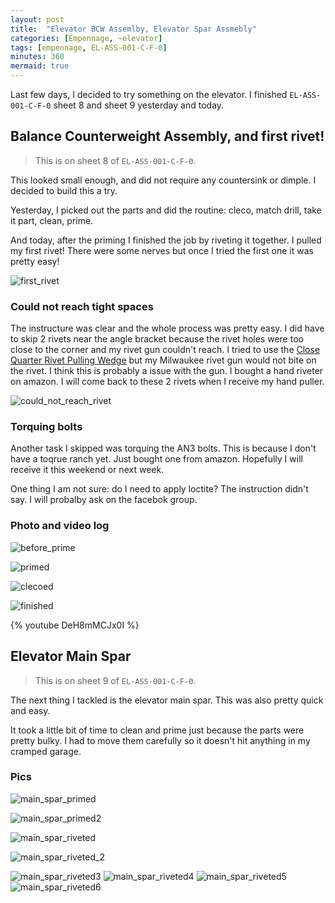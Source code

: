 ```yaml
---
layout: post
title:  "Elevator BCW Assemlby, Elevator Spar Assmebly"
categories: [Empennage, ~elevator]
tags: [empennage, EL-ASS-001-C-F-0]
minutes: 360
mermaid: true
---
```


Last  few days, I decided to try something on the elevator. I finished `EL-ASS-001-C-F-0` sheet 8 and sheet 9 yesterday and today.

## Balance Counterweight Assembly, and first rivet!

> This is on sheet 8 of `EL-ASS-001-C-F-0`.

This looked small enough, and did not require any countersink or dimple. I decided to build this a try.

Yesterday, I picked out the parts and did the routine: cleco, match drill, take it part, clean, prime.

And today, after the priming I finished the job by riveting it together. I pulled my first rivet! There were some nerves but once I tried the first one it was pretty easy!

![first_rivet](/assets/img/20231221/elevator_counterweight_first_rivet.jpg)

### Could not reach tight spaces

The instructure was clear and the whole process was pretty easy. I did have to skip 2 rivets near the angle bracket because the rivet holes were too close to the corner and my rivet gun couldn't reach. I tried to use the [Close Quarter Rivet Pulling Wedge](https://www.cleavelandtool.com/products/close-quarter-rivet-pulling-wedge) but my Milwaukee rivet gun would not bite on the rivet. I think this is probably a issue with the gun. I bought a hand riveter on amazon. I will come back to these 2 rivets when I receive my hand puller.

![could_not_reach_rivet](/assets/img/20231221/elevator_counterweight_finished_2.jpg)


### Torquing bolts

Another task I skipped was torquing the AN3 bolts. This is because I don't have a toqrue ranch yet. Just bought one from amazon. Hopefully I will receive it this weekend or next week.

One thing I am not sure: do I need to apply loctite? The instruction didn't say. I will probalby ask on the facebok group.

### Photo and video log

![before_prime](/assets/img/20231221/elevator_counterweight_before_prime.jpg)

![primed](/assets/img/20231221/elevator_counterweight_primed_clecoed.jpg)


![clecoed](/assets/img/20231221/elevator_counterweight_primed_fully_clecoed.jpg)

![finished](/assets/img/20231221/elevator_counterweight_finished.jpg)

{% youtube DeH8mMCJx0I %}

## Elevator Main Spar

> This is on sheet 9 of `EL-ASS-001-C-F-0`.

The next thing I tackled is the elevator main spar. This was also pretty quick and easy.

It took a little bit of time to clean and prime just because the parts were pretty bulky. I had to move them carefully so it doesn't hit anything in my cramped garage.

### Pics

![main_spar_primed](/assets/img/20231221/elevator_main_spar_primed.jpg)

![main_spar_primed2](/assets/img/20231221/elevator_main_spar_primed_2.jpg)

![main_spar_riveted](/assets/img/20231221/elevator_main_spar_riveted.jpg)

![main_spar_riveted_2](/assets/img/20231221/elevator_main_spar_riveted_2.jpg)

![main_spar_riveted3](/assets/img/20231221/elevator_main_spar_riveted_3.jpg)
![main_spar_riveted4](/assets/img/20231221/elevator_main_spar_riveted_4.jpg)
![main_spar_riveted5](/assets/img/20231221/elevator_main_spar_riveted_5.jpg)
![main_spar_riveted6](/assets/img/20231221/elevator_main_spar_riveted_6.jpg)
